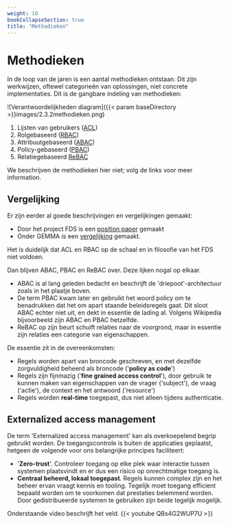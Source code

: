 ```yaml
---
weight: 10
bookCollapseSection: true
title: "Methodieken"
---
```


# Methodieken

In de loop van de jaren is een aantal methodieken ontstaan. Dit zijn werkwijzen, oftewel categorie&euml;n van oplossingen, niet concrete implementaties. 
Dit is de gangbare indeling van methodieken:

![Verantwoordelijkheden diagram]({{< param baseDirectory >}}images/2.3.2methodieken.png)

1. Lijsten van gebruikers ([ACL](https://en.wikipedia.org/wiki/Access-control_list))
2. Rolgebaseerd ([RBAC](https://en.wikipedia.org/wiki/Role-based_access_control))
3. Attribuutgebaseerd ([ABAC](https://en.wikipedia.org/wiki/Attribute-based_access_control))
4. Policy-gebaseerd ([PBAC](https://en.wikipedia.org/wiki/Attribute-based_access_control))
5. Relatiegebaseerd [ReBAC](https://en.wikipedia.org/wiki/Relationship-based_access_control)

We beschrijven de methodieken hier niet; volg de links voor meer information.

## Vergelijking

Er zijn eerder al goede beschrijvingen en vergelijkingen gemaakt:
- Door het project FDS is een [ position paper](https://federatief.datastelsel.nl/kennisbank/pbac/) gemaakt
- Onder GEMMA is een [vergelijking](https://www.gemmaonline.nl/wiki/WMA_RBAC_ABAC_en_PBAC) gemaakt.

Het is duidelijk dat ACL en RBAC op de schaal en in filosofie van het FDS niet voldoen.

Dan blijven ABAC, PBAC en ReBAC over. Deze lijken nogal op elkaar.
- ABAC is al lang geleden bedacht en beschrijft de 'driepoot'-architectuur zoals in het plaatje boven.
- De term PBAC kwam later en gebruikt het woord policy om te benadrukken dat het om apart staande beleidsregels gaat. 
Dit sloot ABAC echter niet uit, en dekt in essentie de lading al. Volgens Wikipedia bijvoorbeeld zijn ABAC en PBAC hetzelfde.
- ReBAC op zijn beurt schuift relaties naar de voorgrond, maar in essentie zijn relaties een categorie van eigenschappen.

De essentie zit in de overeenkomsten:

- Regels worden apart van broncode geschreven, en met dezelfde zorgvuldigheid beheerd als broncode ('**policy as code**') 
- Regels zijn fijnmazig ('**fine grained access control**'), door gebruik te kunnen maken van eigenschappen van de vrager ('subject'), de vraag ('actie'), de context en het antwoord ('resource')
- Regels worden **real-time** toegepast, dus niet alleen tijdens authenticatie.

## Externalized access management

De term 'Externalized access management' kan als overkoepelend begrip gebruikt worden. De toegangscontrole is buiten de applicaties geplaatst,
hetgeen de volgende voor ons belangrijke principes faciliteert:
- '**Zero-trust**'. Controleer toegang op elke plek waar interactie tussen systemen plaatsvindt en er dus een risico op onrechtmatige toegang is. 
- **Centraal beheerd, lokaal toegepast**. Regels kunnen complex zijn en het beheer ervan vraagt kennis en tooling. Tegelijk moet toegang efficient bepaald
worden om te voorkomen dat prestaties belemmerd worden. Door gedistribueerde systemen te gebruiken zijn beide tegelijk mogelijk.

Onderstaande video beschrijft het veld.
{{< youtube QBs4G2WUP7U >}}


 
